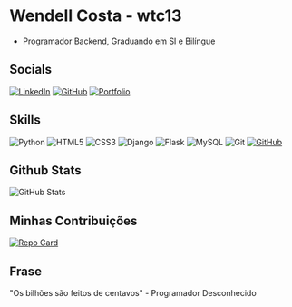 # Wendell Costa - wtc13
- Programador Backend, Graduando em SI e Bilíngue

## Socials
[![LinkedIn](https://img.shields.io/badge/LinkedIn-000000?style=for-the-badge&logo=linkedin&logoColor=ffd700)](https://www.linkedin.com/in/wendell-costa-161a0a1b2/)
[![GitHub](https://img.shields.io/badge/GitHub-000000?style=for-the-badge&logo=github&logoColor=ffd700)](https://github.com/wtc13)
[![Portfolio](https://img.shields.io/badge/Portfolio-000000?style=for-the-badge&logo=todoist&logoColor=ffd700)](https://wtc13.github.io/Portfolio/)


## Skills
![Python](https://img.shields.io/badge/python-000000?style=for-the-badge&logo=python&logoColor=ffd700)
![HTML5](https://img.shields.io/badge/HTML5-000000?style=for-the-badge&logo=html5&logoColor=ffd700)
![CSS3](https://img.shields.io/badge/CSS3-000000?style=for-the-badge&logo=css3&logoColor=ffd700)
![Django](https://img.shields.io/badge/django-000000?style=for-the-badge&logo=django&logoColor=ffd700)
![Flask](https://img.shields.io/badge/flask-%23000.svg?style=for-the-badge&logo=flask&logoColor=ffd700)
![MySQL](https://img.shields.io/badge/MySQL-000000?style=for-the-badge&logo=mysql&logoColor=ffd700)
![Git](https://img.shields.io/badge/GIT-000000?style=for-the-badge&logo=git&logoColor=ffd700)
[![GitHub](https://img.shields.io/badge/GitHub-000000?style=for-the-badge&logo=github&logoColor=ffd700)](https://docs.github.com/pt)

## Github Stats
![GitHub Stats](https://github-readme-stats.vercel.app/api?username=wtc13&theme=transparent&bg_color=000000&border_color=ffd700&show_icons=true&icon_color=ffd700&title_color=ffd700&text_color=ececec)

## Minhas Contribuições
[![Repo Card](https://github-readme-stats.vercel.app/api/pin/?username=wtc13&repo=Portfolio&bg_color=000000&border_color=ffd700&show_icons=true&icon_color=ffd700&title_color=ffd700&text_color=FFF)](https://github.com/WTC13/Portfolio)

## Frase 
"Os bilhões são feitos de centavos" - Programador Desconhecido